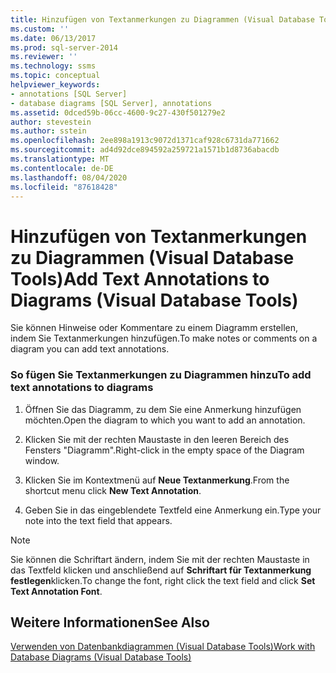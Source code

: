 ```yaml
---
title: Hinzufügen von Textanmerkungen zu Diagrammen (Visual Database Tools) | Microsoft-Dokumentation
ms.custom: ''
ms.date: 06/13/2017
ms.prod: sql-server-2014
ms.reviewer: ''
ms.technology: ssms
ms.topic: conceptual
helpviewer_keywords:
- annotations [SQL Server]
- database diagrams [SQL Server], annotations
ms.assetid: 0dced59b-06cc-4600-9c27-430f501279e2
author: stevestein
ms.author: sstein
ms.openlocfilehash: 2ee898a1913c9072d1371caf928c6731da771662
ms.sourcegitcommit: ad4d92dce894592a259721a1571b1d8736abacdb
ms.translationtype: MT
ms.contentlocale: de-DE
ms.lasthandoff: 08/04/2020
ms.locfileid: "87618428"
---
```

# <a name="add-text-annotations-to-diagrams-visual-database-tools"></a><span data-ttu-id="2d11f-102">Hinzufügen von Textanmerkungen zu Diagrammen (Visual Database Tools)</span><span class="sxs-lookup"><span data-stu-id="2d11f-102">Add Text Annotations to Diagrams (Visual Database Tools)</span></span>
  <span data-ttu-id="2d11f-103">Sie können Hinweise oder Kommentare zu einem Diagramm erstellen, indem Sie Textanmerkungen hinzufügen.</span><span class="sxs-lookup"><span data-stu-id="2d11f-103">To make notes or comments on a diagram you can add text annotations.</span></span>  
  
### <a name="to-add-text-annotations-to-diagrams"></a><span data-ttu-id="2d11f-104">So fügen Sie Textanmerkungen zu Diagrammen hinzu</span><span class="sxs-lookup"><span data-stu-id="2d11f-104">To add text annotations to diagrams</span></span>  
  
1.  <span data-ttu-id="2d11f-105">Öffnen Sie das Diagramm, zu dem Sie eine Anmerkung hinzufügen möchten.</span><span class="sxs-lookup"><span data-stu-id="2d11f-105">Open the diagram to which you want to add an annotation.</span></span>  
  
2.  <span data-ttu-id="2d11f-106">Klicken Sie mit der rechten Maustaste in den leeren Bereich des Fensters "Diagramm".</span><span class="sxs-lookup"><span data-stu-id="2d11f-106">Right-click in the empty space of the Diagram window.</span></span>  
  
3.  <span data-ttu-id="2d11f-107">Klicken Sie im Kontextmenü auf **Neue Textanmerkung**.</span><span class="sxs-lookup"><span data-stu-id="2d11f-107">From the shortcut menu click **New Text Annotation**.</span></span>  
  
4.  <span data-ttu-id="2d11f-108">Geben Sie in das eingeblendete Textfeld eine Anmerkung ein.</span><span class="sxs-lookup"><span data-stu-id="2d11f-108">Type your note into the text field that appears.</span></span>  
  
> [!NOTE]  
>  <span data-ttu-id="2d11f-109">Sie können die Schriftart ändern, indem Sie mit der rechten Maustaste in das Textfeld klicken und anschließend auf **Schriftart für Textanmerkung festlegen**klicken.</span><span class="sxs-lookup"><span data-stu-id="2d11f-109">To change the font, right click the text field and click **Set Text Annotation Font**.</span></span>  
  
## <a name="see-also"></a><span data-ttu-id="2d11f-110">Weitere Informationen</span><span class="sxs-lookup"><span data-stu-id="2d11f-110">See Also</span></span>  
 [<span data-ttu-id="2d11f-111">Verwenden von Datenbankdiagrammen &#40;Visual Database Tools&#41;</span><span class="sxs-lookup"><span data-stu-id="2d11f-111">Work with Database Diagrams &#40;Visual Database Tools&#41;</span></span>](visual-database-tools.md)  
  
  
